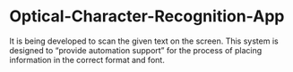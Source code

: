 # Optical-Character-Recognition-App

It is being developed to scan the given text on the
screen. This system is designed to “provide automation support” for
the process of placing information in the correct format and font. 
   
  
 

      
      
  

   
   
